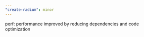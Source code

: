 ```yaml
---
"create-radium": minor
---
```


perf: performance improved by reducing dependencies and code optimization
